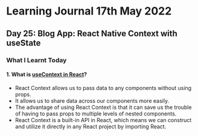 <h1>Learning Journal 17th May 2022</h1>
<h2>Day 25: Blog App: React Native Context with useState</h2>
<h3>What I Learnt Today</h3>
<h4>1. What is <a href="https://www.freecodecamp.org/news/react-context-for-beginners/">useContext in React</a>?</h4>
<ul>
  <li>React Context allows us to pass data to any components without using props.</li>
  <li>It allows us to share data across our components more easily.</li>
  <li>The advantage of using React Context is that it can save us the trouble of having to pass props to multiple levels of nested components.</li>
  <li>React Context is a built-in API in React, which means we can construct and utilize it directly in any React project by importing React.</li>
</ul>

